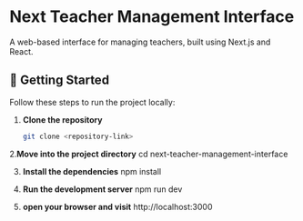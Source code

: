 # Next Teacher Management Interface

A web-based interface for managing teachers, built using Next.js and React.

## 🚀 Getting Started

Follow these steps to run the project locally:

1. **Clone the repository**

   ```bash
   git clone <repository-link>

2.**Move into the project directory**
cd next-teacher-management-interface

3. **Install the dependencies**
npm install

4. **Run the development server**
npm run dev

5. **open your browser and visit**
http://localhost:3000
